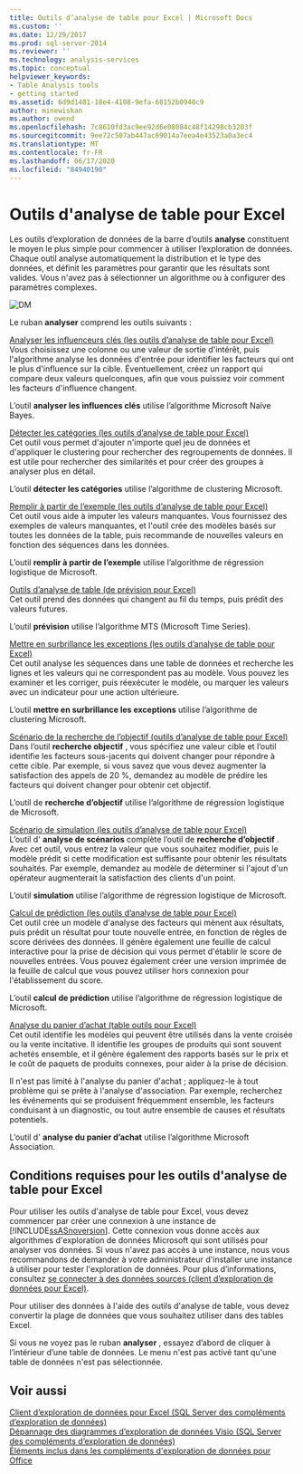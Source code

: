 ```yaml
---
title: Outils d’analyse de table pour Excel | Microsoft Docs
ms.custom: ''
ms.date: 12/29/2017
ms.prod: sql-server-2014
ms.reviewer: ''
ms.technology: analysis-services
ms.topic: conceptual
helpviewer_keywords:
- Table Analysis tools
- getting started
ms.assetid: 6d9d1481-18e4-4108-9efa-68152b0940c9
author: minewiskan
ms.author: owend
ms.openlocfilehash: 7c8610fd3ac9ee92d6e08084c48f14298cb3203f
ms.sourcegitcommit: 9ee72c507ab447ac69014a7eea4e43523a0a3ec4
ms.translationtype: MT
ms.contentlocale: fr-FR
ms.lasthandoff: 06/17/2020
ms.locfileid: "84940190"
---
```

# <a name="table-analysis-tools-for-excel"></a>Outils d'analyse de table pour Excel
  Les outils d’exploration de données de la barre d’outils **analyse** constituent le moyen le plus simple pour commencer à utiliser l’exploration de données. Chaque outil analyse automatiquement la distribution et le type des données, et définit les paramètres pour garantir que les résultats sont valides. Vous n'avez pas à sélectionner un algorithme ou à configurer des paramètres complexes.  
  
 ![DM](media/dm-tabletoolsanalyze.gif "DM")  
  
 Le ruban **analyser** comprend les outils suivants :  
  
 [Analyser les influenceurs clés &#40;les outils d’analyse de table pour Excel&#41;](analyze-key-influencers-table-analysis-tools-for-excel.md)  
 Vous choisissez une colonne ou une valeur de sortie d'intérêt, puis l'algorithme analyse les données d'entrée pour identifier les facteurs qui ont le plus d'influence sur la cible. Éventuellement, créez un rapport qui compare deux valeurs quelconques, afin que vous puissiez voir comment les facteurs d'influence changent.  
  
 L’outil **analyser les influences clés** utilise l’algorithme Microsoft Naïve Bayes.  
  
 [Détecter les catégories &#40;les outils d’analyse de table pour Excel&#41;](detect-categories-table-analysis-tools-for-excel.md)  
 Cet outil vous permet d'ajouter n'importe quel jeu de données et d'appliquer le clustering pour rechercher des regroupements de données. Il est utile pour rechercher des similarités et pour créer des groupes à analyser plus en détail.  
  
 L’outil **détecter les catégories** utilise l’algorithme de clustering Microsoft.  
  
 [Remplir à partir de l’exemple &#40;les outils d’analyse de table pour Excel&#41;](fill-from-example-table-analysis-tools-for-excel.md)  
 Cet outil vous aide à imputer les valeurs manquantes. Vous fournissez des exemples de valeurs manquantes, et l'outil crée des modèles basés sur toutes les données de la table, puis recommande de nouvelles valeurs en fonction des séquences dans les données.  
  
 L’outil **remplir à partir de l’exemple** utilise l’algorithme de régression logistique de Microsoft.  
  
 [Outils d’analyse de table &#40;de prévision pour Excel&#41;](forecast-table-analysis-tools-for-excel.md)  
 Cet outil prend des données qui changent au fil du temps, puis prédit des valeurs futures.  
  
 L’outil **prévision** utilise l’algorithme MTS (Microsoft Time Series).  
  
 [Mettre en surbrillance les exceptions &#40;les outils d’analyse de table pour Excel&#41;](highlight-exceptions-table-analysis-tools-for-excel.md)  
 Cet outil analyse les séquences dans une table de données et recherche les lignes et les valeurs qui ne correspondent pas au modèle. Vous pouvez les examiner et les corriger, puis réexécuter le modèle, ou marquer les valeurs avec un indicateur pour une action ultérieure.  
  
 L’outil **mettre en surbrillance les exceptions** utilise l’algorithme de clustering Microsoft.  
  
 [Scénario de la recherche de l’objectif &#40;outils d’analyse de table pour Excel&#41;](goal-seek-scenario-table-analysis-tools-for-excel.md)  
 Dans l’outil **recherche objectif** , vous spécifiez une valeur cible et l’outil identifie les facteurs sous-jacents qui doivent changer pour répondre à cette cible. Par exemple, si vous savez que vous devez augmenter la satisfaction des appels de 20 %, demandez au modèle de prédire les facteurs qui doivent changer pour obtenir cet objectif.  
  
 L’outil de **recherche d’objectif** utilise l’algorithme de régression logistique de Microsoft.  
  
 [Scénario de simulation &#40;les outils d’analyse de table pour Excel&#41;](what-if-scenario-table-analysis-tools-for-excel.md)  
 L’outil d' **analyse de scénarios** complète l’outil de **recherche d’objectif** . Avec cet outil, vous entrez la valeur que vous souhaitez modifier, puis le modèle prédit si cette modification est suffisante pour obtenir les résultats souhaités. Par exemple, demandez au modèle de déterminer si l'ajout d'un opérateur augmenterait la satisfaction des clients d'un point.  
  
 L’outil **simulation** utilise l’algorithme de régression logistique de Microsoft.  
  
 [Calcul de prédiction &#40;les outils d’analyse de table pour Excel&#41;](prediction-calculator-table-analysis-tools-for-excel.md)  
 Cet outil crée un modèle d'analyse des facteurs qui mènent aux résultats, puis prédit un résultat pour toute nouvelle entrée, en fonction de règles de score dérivées des données. Il génère également une feuille de calcul interactive pour la prise de décision qui vous permet d'établir le score de nouvelles entrées. Vous pouvez également créer une version imprimée de la feuille de calcul que vous pouvez utiliser hors connexion pour l'établissement du score.  
  
 L’outil **calcul de prédiction** utilise l’algorithme de régression logistique de Microsoft.  
  
 [Analyse du panier d’achat &#40;table outils pour Excel&#41;](shopping-basket-analysis-table-analysistools-for-excel.md)  
 Cet outil identifie les modèles qui peuvent être utilisés dans la vente croisée ou la vente incitative. Il identifie les groupes de produits qui sont souvent achetés ensemble, et il génère également des rapports basés sur le prix et le coût de paquets de produits connexes, pour aider à la prise de décision.  
  
 Il n'est pas limité à l'analyse du panier d'achat ; appliquez-le à tout problème qui se prête à l'analyse d'association. Par exemple, recherchez les événements qui se produisent fréquemment ensemble, les facteurs conduisant à un diagnostic, ou tout autre ensemble de causes et résultats potentiels.  
  
 L’outil d' **analyse du panier d’achat** utilise l’algorithme Microsoft Association.  
  
## <a name="requirements-for-the-table-analysis-tools-for-excel"></a>Conditions requises pour les outils d'analyse de table pour Excel  
 Pour utiliser les outils d'analyse de table pour Excel, vous devez commencer par créer une connexion à une instance de [!INCLUDE[ssASnoversion](../includes/ssasnoversion-md.md)]. Cette connexion vous donne accès aux algorithmes d'exploration de données Microsoft qui sont utilisés pour analyser vos données. Si vous n'avez pas accès à une instance, nous vous recommandons de demander à votre administrateur d'installer une instance à utiliser pour tester l'exploration de données. Pour plus d’informations, consultez [se connecter à des données sources &#40;client d’exploration de données pour Excel&#41;](connect-to-source-data-data-mining-client-for-excel.md).  
  
 Pour utiliser des données à l'aide des outils d'analyse de table, vous devez convertir la plage de données que vous souhaitez utiliser dans des tables Excel.  
  
 Si vous ne voyez pas le ruban **analyser** , essayez d’abord de cliquer à l’intérieur d’une table de données. Le menu n'est pas activé tant qu'une table de données n'est pas sélectionnée.  
  
## <a name="see-also"></a>Voir aussi  
 [Client d’exploration de données pour Excel &#40;SQL Server des compléments d’exploration de données&#41;](data-mining-client-for-excel-sql-server-data-mining-add-ins.md)   
 [Dépannage des diagrammes d’exploration de données Visio &#40;SQL Server des compléments d’exploration de données&#41;](troubleshooting-visio-data-mining-diagrams-sql-server-data-mining-add-ins.md)   
 [Éléments inclus dans les compléments d'exploration de données pour Office](what-s-included-in-the-data-mining-add-ins-for-office.md)  
  
  
